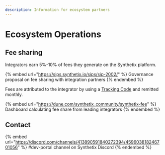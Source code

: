 ```yaml
---
description: Information for ecosystem partners
---
```


# Ecosystem Operations

## Fee sharing

Integrators earn 5%-10% of fees they generate on the Synthetix platform.

{% embed url="https://sips.synthetix.io/sips/sip-2002/" %}
Governance proposal on fee sharing with integration partners
{% endembed %}

Fees are attributed to the integrator by using a [Tracking Code](../integrations/perps-integration-guide/tracking-codes.md) and remitted monthly.

{% embed url="https://dune.com/synthetix_community/synthetix-fee" %}
Dashboard calculating fee share from leading integrators
{% endembed %}

## Contact

{% embed url="https://discord.com/channels/413890591840272394/459603818246701056" %}
\#dev-portal channel on Synthetix Discord
{% endembed %}
